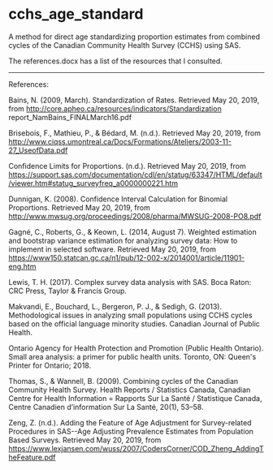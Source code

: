 # cchs_age_standard
A method for direct age standardizing  proportion estimates from combined cycles of the Canadian Community Health Survey (CCHS) using SAS.

The references.docx has a list of the resources that I consulted. 


------------------------------------
References:

Bains, N. (2009, March). Standardization of Rates. Retrieved May 20, 2019, from http://core.apheo.ca/resources/indicators/Standardization report_NamBains_FINALMarch16.pdf

Brisebois, F., Mathieu, P., & Bédard, M. (n.d.). Retrieved May 20, 2019, from http://www.ciqss.umontreal.ca/Docs/Formations/Ateliers/2003-11-27_UseofData.pdf

Confidence Limits for Proportions. (n.d.). Retrieved May 20, 2019, from https://support.sas.com/documentation/cdl/en/statug/63347/HTML/default/viewer.htm#statug_surveyfreq_a0000000221.htm

Dunnigan, K. (2008). Confidence Interval Calculation for Binomial Proportions. Retrieved May 20, 2019, from http://www.mwsug.org/proceedings/2008/pharma/MWSUG-2008-PO8.pdf

Gagné, C., Roberts, G., & Keown, L. (2014, August 7). Weighted estimation and bootstrap variance estimation for analyzing survey data: How to implement in selected software. Retrieved May 20, 2019, from https://www150.statcan.gc.ca/n1/pub/12-002-x/2014001/article/11901-eng.htm

Lewis, T. H. (2017). Complex survey data analysis with SAS. Boca Raton: CRC Press, Taylor & Francis Group.

Makvandi, E., Bouchard, L., Bergeron, P. J., & Sedigh, G. (2013). Methodological issues in analyzing small populations using CCHS cycles based on the official language minority studies. Canadian Journal of Public Health.

Ontario Agency for Health Protection and Promotion (Public Health Ontario). Small area analysis: a primer for public health units. Toronto, ON: Queen's Printer for Ontario; 2018.

Thomas, S., & Wannell, B. (2009). Combining cycles of the Canadian Community Health Survey. Health Reports / Statistics Canada, Canadian Centre for Health Information = Rapports Sur La Santé / Statistique Canada, Centre Canadien d’information Sur La Santé, 20(1), 53–58.

Zeng, Z. (n.d.). Adding the Feature of Age Adjustment for Survey-related Procedures in SAS--Age Adjusting Prevalence Estimates from Population Based Surveys. Retrieved May 20, 2019, from https://www.lexjansen.com/wuss/2007/CodersCorner/COD_Zheng_AddingTheFeature.pdf


